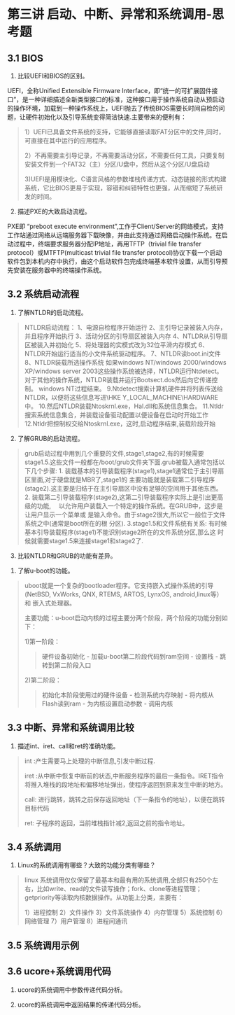 # 第三讲 启动、中断、异常和系统调用-思考题

## 3.1 BIOS

 1. 比较UEFI和BIOS的区别。
 
 >
UEFI，全称Unified Extensible Firmware Interface，即“统一的可扩展固件接口”，是一种详细描述全新类型接口的标准，这种接口用于操作系统自动从预启动的操作环境，加载到一种操作系统上，UEFI抛去了传统BIOS需要长时间自检的问题，让硬件初始化以及引导系统变得简洁快速.主要带来的便利有：
>
>1）UEFI已具备文件系统的支持，它能够直接读取FAT分区中的文件,同时，可直接在其中运行的应用程序。
>
>2）不再需要主引导记录，不再需要活动分区，不需要任何工具，只要复制安装文件到一个FAT32（主）分区/U盘中，然后从这个分区/U盘启动
>
>3)UEFI是用模块化、C语言风格的参数堆栈传递方式、动态链接的形式构建系统，它比BIOS更易于实现，容错和纠错特性也更强，从而缩短了系统研发的时间。
>
 2. 描述PXE的大致启动流程。
 
>
 PXE即 “preboot execute environment”,工作于Client/Server的网络模式，支持工作站通过网络从远端服务器下载映像，并由此支持通过网络启动操作系统。在启动过程中，终端要求服务器分配IP地址，再用TFTP（trivial file transfer protocol）或MTFTP(multicast trivial file transfer protocol)协议下载一个启动软件包到本机内存中执行，由这个启动软件包完成终端基本软件设置，从而引导预先安装在服务器中的终端操作系统。
>


## 3.2 系统启动流程

 1. 了解NTLDR的启动流程。
 
>
> NTLDR启动流程：
1、电源自检程序开始运行
2、主引导记录被装入内存，并且程序开始执行
3、活动分区的引导扇区被装入内存
4、NTLDR从引导扇区被装入并初始化
5、将处理器的实模式改为32位平滑内存模式
6、NTLDR开始运行适当的小文件系统驱动程序。
7、NTLDR读boot.ini文件
8、NTLDR装载所选操作系统
如果windows NT/windows 2000/windows XP/windows server 2003这些操作系统被选择，NTLDR运行Ntdetect。
对于其他的操作系统，NTLDR装载并运行Bootsect.dos然后向它传递控制。
windows NT过程结束。
9.Ntdetect搜索计算机硬件并将列表传送给NTLDR，以便将这些信息写进\\HKE Y_LOCAL_MACHINE\HARDWARE中。
10.然后NTLDR装载Ntoskrnl.exe，Hal.dll和系统信息集合。
11.Ntldr搜索系统信息集合，并装载设备驱动配置以便设备在启动时开始工作
12.Ntldr把控制权交给Ntoskrnl.exe，这时,启动程序结束,装载阶段开始

 2. 了解GRUB的启动流程。
 >
> grub启动过程中用到几个重要的文件,stage1,stage2,有的时候需要stage1.5.这些文件一般都在/boot/grub文件夹下面.grub被载入通常包括以下几个步骤:
    1. 装载基本的引导装载程序(stage1),stage1通常位于主引导扇区里面,对于硬盘就是MBR了,stage1的   主要功能就是装载第二引导程序(stage2).这主要是归结于在主引导扇区中没有足够的空间用于其他东西。
    2. 装载第二引导装载程序(stage2),这第二引导装载程序实际上是引出更高级的功能,　
     以允许用户装载入一个特定的操作系统。在GRUB中，这步是让用户显示一个菜单或
     是输入命令。由于stage2很大,所以它一般位于文件系统之中(通常是boot所在的根
     分区).
    3.stage1.5和文件系统有关系: 有时候基本引导装载程序(stage1)不能识别stage2所在的文件系统分区,那么这
    时候就需要stage1.5来连接stage1和stage2了.
 
 3. 比较NTLDR和GRUB的功能有差异。
 >
>
 
 1. 了解u-boot的功能。
 >
>uboot就是一个复杂的bootloader程序。它支持嵌入式操作系统的引导(NetBSD, VxWorks, QNX, RTEMS, ARTOS, LynxOS, android,linux等）和 嵌入式处理器。
>
>主要功能：u-boot启动内核的过程主要分两个阶段，两个阶段的功能分别如下：
>
>1)第一阶段：
>
>> 硬件设备初始化 - 加载u-boot第二阶段代码到ram空间 - 设置栈 - 跳转到第二阶段入口
>
>2)第二阶段：
>
>> 初始化本阶段使用过的硬件设备 - 检测系统内存映射 - 将内核从Flash读到ram - 为内核设置启动参数 - 调用内核


## 3.3 中断、异常和系统调用比较

 1. 描述int、iret、call和ret的准确功能。
 >
>int :产生需要马上处理的中断信息,引发中断过程.
>
>iret :从中断中恢复中断前的状态,中断服务程序的最后一条指令。IRET指令将推入堆栈的段地址和偏移地址弹出，使程序返回到原来发生中断的地方。
>
>call: 进行跳转，跳转之前保存返回地址（下一条指令的地址），以便在跳转目标代码
>
>ret: 子程序的返回，当前堆栈指针减2,返回之前的指令地址。

## 3.4 系统调用
 1. Linux的系统调用有哪些？大致的功能分类有哪些？
 >
>linux 系统调用仅仅保留了最基本和最有用的系统调用,全部只有250个左右，比如write、read的文件读写操作；fork、clone等进程管理；getpriority等读取内核数据操作。从功能上分类，主要有：
>
>1）进程控制 2）文件操作 3）文件系统操作 4）内存管理 5）系统控制 6）网络管理 7）用户管理 8）进程间通讯
 
## 3.5 系统调用示例
## 3.6 ucore+系统调用代码
 1. ucore的系统调用中参数传递代码分析。
 
 1. ucore的系统调用中返回结果的传递代码分析。
